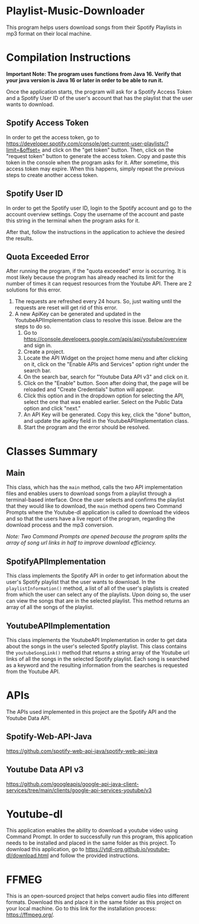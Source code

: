 # Playlist-Music-Downloader
This program helps users download songs from their Spotify Playlists in mp3 format on their local machine.

# Compilation Instructions
__Important Note: The program uses functions from Java 16. Verify that your java version is Java 16 or later in order to be able to run it.__

Once the application starts, the program will ask for a Spotify Access Token and a Spotify User ID of the user's account that has the playlist that the user wants to download.

## Spotify Access Token
In order to get the access token, go to https://developer.spotify.com/console/get-current-user-playlists/?limit=&offset= and click on the "get token" button. Then, click on the "request token" button to generate the access token. Copy and paste this token in the console when the program asks for it. After sometime, this access token may expire. When this happens, simply repeat the previous steps to create another access token.

## Spotify User ID
In order to get the Spotify user ID, login to the Spotify account and go to the account overview settings. Copy the username of the account and paste this string in the terminal when the program asks for it.

After that, follow the instructions in the application to achieve the desired the results. 

## Quota Exceeded Error
After running the program, if the "quota exceeded" error is occurring. It is most likely because the program has already reached its limit for the number of times it can request resources from the Youtube API. There are 2 solutions for this error. 
1. The requests are refreshed every 24 hours. So, just waiting until the requests are reset will get rid of this error.
2. A new ApiKey can be generated and updated in the YoutubeAPIImplementation class to resolve this issue. Below are the steps to do so.
   1. Go to https://console.developers.google.com/apis/api/youtube/overview and sign in.
   2. Create a project. 
   3. Locate the API Widget on the project home menu and after clicking on it, click on the "Enable APIs and Services" option right under the search bar. 
   4. On the search bar, search for "Youtube Data API v3" and click on it. 
   5. Click on the "Enable" button. Soon after doing that, the page will be reloaded and "Create Credentials" button will appear.
   6. Click this option and in the dropdown option for selecting the API, select the one that was enabled earlier. Select on the Public Data option and click "next."
   7. An API Key will be generated. Copy this key, click the "done" button, and update the apiKey field in the YoutubeAPIImplementation class.
   8. Start the program and the error should be resolved.
   
# Classes Summary

## Main
This class, which has the `main` method, calls the two API implementation files and enables users to download songs from a playlist through a terminal-based interface. Once the user selects and confirms the playlist that they would like to download, the `main` method opens two Command Prompts where the Youtube-dl application is called to download the videos and so that the users have a live report of the program, regarding the download process and the mp3 conversion. 

_Note: Two Command Prompts are opened because the program splits the array of song url links in half to improve download efficiency._

## SpotifyAPIImplementation
This class implements the Spotify API in order to get information about the user's Spotify playlist that the user wants to download. In the `playlistInformation()` method, a list of all of the user's playlists is created from which the user can select any of the playlists. Upon doing so, the user can view the songs that are in the selected playlist. This method returns an array of all the songs of the playlist.

## YoutubeAPIImplementation
This class implements the YoutubeAPI Implementation in order to get data about the songs in the user's selected Spotify playlist. This class contains the `youtubeSongLink()` method that returns a string array of the Youtube url links of all the songs in the selected Spotify playlist. Each song is searched as a keyword and the resulting information from the searches is requested from the Youtube API. 
# APIs
The APIs used implemented in this project are the Spotify API and the Youtube Data API. 

## Spotify-Web-API-Java
https://github.com/spotify-web-api-java/spotify-web-api-java

## Youtube Data API v3
https://github.com/googleapis/google-api-java-client-services/tree/main/clients/google-api-services-youtube/v3

# Youtube-dl
This application enables the ability to download a youtube video using Command Prompt. In order to successfully run this program, this application needs to be installed and placed in the same folder as this project. To download this application, go to https://ytdl-org.github.io/youtube-dl/download.html and follow the provided instructions.

# FFMEG
This is an open-sourced project that helps convert audio files into different formats. Download this and place it in the same folder as this project on your local machine. Go to this link for the installation process: https://ffmpeg.org/.
